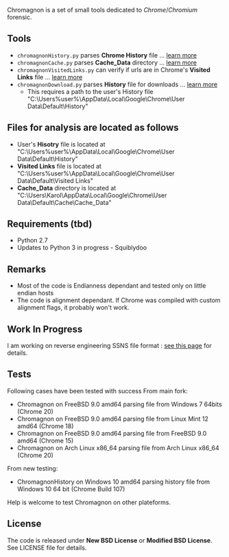 Chromagnon is a set of small tools dedicated to _Chrome_/_Chromium_ forensic.

## Tools
* `chromagnonHistory.py` parses **Chrome History** file ... [learn more](https://github.com/JRBANCEL/Chromagnon/wiki/ChromagnonHistory-=-chromagnonHistory.py)
* `chromagnonCache.py` parses **Cache_Data** directory ... [learn more](https://github.com/JRBANCEL/Chromagnon/wiki/ChromagnonCache-=-chromagnonCache.py)
* `chromagnonVisitedLinks.py` can verify if urls are in Chrome's **Visited Links** file ... [learn more](https://github.com/JRBANCEL/Chromagnon/wiki/ChromagnonVisitedLinks-=-chromagnonVisitedLinks.py)
* `chromagnonDownload.py` parses **History** file for downloads ... [learn more](https://github.com/JRBANCEL/Chromagnon/wiki/ChromagnonDownload-=-chromagnonDownload.py)
    * This requires a path to the user's History file "C:\Users\%user%\AppData\Local\Google\Chrome\User Data\Default\History"

## Files for analysis are located as follows
* User's **Hisotry** file is located at "C:\Users\%user%\AppData\Local\Google\Chrome\User Data\Default\History"
* **Visited Links** file is located at "C:\Users\%user%\AppData\Local\Google\Chrome\User Data\Default\Visited Links"
* **Cache_Data** directory is located at "C:\Users\Karol\AppData\Local\Google\Chrome\User Data\Default\Cache\Cache_Data"

## Requirements (tbd)
* Python 2.7
* Updates to Python 3 in progress - Squiblydoo

## Remarks
* Most of the code is Endianness dependant and tested only on little endian hosts
* The code is alignment dependant. If Chrome was compiled with custom alignment flags, it probably won't work.

## Work In Progress
I am working on reverse engineering SSNS file format : [see this page](https://github.com/JRBANCEL/Chromagnon/wiki/Reverse-Engineering-SSNS-Format) for details.

## Tests
Following cases have been tested with success
From main fork:
* Chromagnon on FreeBSD 9.0 amd64 parsing file from Windows 7 64bits (Chrome 20)
* Chromagnon on FreeBSD 9.0 amd64 parsing file from Linux Mint 12 amd64 (Chrome 18)
* Chromagnon on FreeBSD 9.0 amd64 parsing file from FreeBSD 9.0 amd64 (Chrome 15)
* Chromagnon on Arch Linux x86_64 parsing file from Arch Linux x86_64 (Chrome 20)

From new testing:
* ChromagnonHistory on Windows 10 amd64 parsing history file from Windows 10 64 bit (Chrome Build 107)

Help is welcome to test Chromagnon on other plateforms.

## License
The code is released under **New BSD License** or **Modified BSD License**. See LICENSE file for details.
